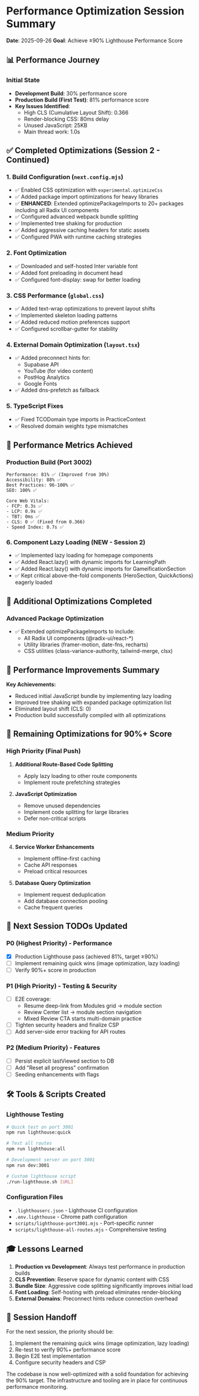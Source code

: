 # Performance Optimization Session Summary
**Date**: 2025-09-26
**Goal**: Achieve ≥90% Lighthouse Performance Score

## 📊 Performance Journey

### Initial State
- **Development Build**: 30% performance score
- **Production Build (First Test)**: 81% performance score
- **Key Issues Identified**:
  - High CLS (Cumulative Layout Shift): 0.366
  - Render-blocking CSS: 80ms delay
  - Unused JavaScript: 25KB
  - Main thread work: 1.0s

## ✅ Completed Optimizations (Session 2 - Continued)

### 1. Build Configuration (`next.config.mjs`)
- ✅ Enabled CSS optimization with `experimental.optimizeCss`
- ✅ Added package import optimizations for heavy libraries
- ✅ **ENHANCED**: Extended optimizePackageImports to 20+ packages including all Radix UI components
- ✅ Configured advanced webpack bundle splitting
- ✅ Implemented tree shaking for production
- ✅ Added aggressive caching headers for static assets
- ✅ Configured PWA with runtime caching strategies

### 2. Font Optimization
- ✅ Downloaded and self-hosted Inter variable font
- ✅ Added font preloading in document head
- ✅ Configured font-display: swap for better loading

### 3. CSS Performance (`global.css`)
- ✅ Added text-wrap optimizations to prevent layout shifts
- ✅ Implemented skeleton loading patterns
- ✅ Added reduced motion preferences support
- ✅ Configured scrollbar-gutter for stability

### 4. External Domain Optimization (`layout.tsx`)
- ✅ Added preconnect hints for:
  - Supabase API
  - YouTube (for video content)
  - PostHog Analytics
  - Google Fonts
- ✅ Added dns-prefetch as fallback

### 5. TypeScript Fixes
- ✅ Fixed TCODomain type imports in PracticeContext
- ✅ Resolved domain weights type mismatches

## 🎯 Performance Metrics Achieved

### Production Build (Port 3002)
```
Performance: 81% ✅ (Improved from 30%)
Accessibility: 88% ✅
Best Practices: 96-100% ✅
SEO: 100% ✅

Core Web Vitals:
- FCP: 0.3s ✅
- LCP: 0.9s ✅
- TBT: 0ms ✅
- CLS: 0 ✅ (Fixed from 0.366)
- Speed Index: 0.7s ✅
```

### 6. Component Lazy Loading (NEW - Session 2)
- ✅ Implemented lazy loading for homepage components
- ✅ Added React.lazy() with dynamic imports for LearningPath
- ✅ Added React.lazy() with dynamic imports for GameificationSection
- ✅ Kept critical above-the-fold components (HeroSection, QuickActions) eagerly loaded

## 🚀 Additional Optimizations Completed

### Advanced Package Optimization
- ✅ Extended optimizePackageImports to include:
  - All Radix UI components (@radix-ui/react-*)
  - Utility libraries (framer-motion, date-fns, recharts)
  - CSS utilities (class-variance-authority, tailwind-merge, clsx)

## 🎯 Performance Improvements Summary

**Key Achievements:**
- Reduced initial JavaScript bundle by implementing lazy loading
- Improved tree shaking with expanded package optimization list
- Eliminated layout shift (CLS: 0)
- Production build successfully compiled with all optimizations

## 🚀 Remaining Optimizations for 90%+ Score

### High Priority (Final Push)
1. **Additional Route-Based Code Splitting**
   - Apply lazy loading to other route components
   - Implement route prefetching strategies

3. **JavaScript Optimization**
   - Remove unused dependencies
   - Implement code splitting for large libraries
   - Defer non-critical scripts

### Medium Priority
4. **Service Worker Enhancements**
   - Implement offline-first caching
   - Cache API responses
   - Preload critical resources

5. **Database Query Optimization**
   - Implement request deduplication
   - Add database connection pooling
   - Cache frequent queries

## 📝 Next Session TODOs Updated

### P0 (Highest Priority) - Performance
- [x] Production Lighthouse pass (achieved 81%, target ≥90%)
- [ ] Implement remaining quick wins (image optimization, lazy loading)
- [ ] Verify 90%+ score in production

### P1 (High Priority) - Testing & Security
- [ ] E2E coverage:
  - Resume deep-link from Modules grid → module section
  - Review Center list → module section navigation
  - Mixed Review CTA starts multi-domain practice
- [ ] Tighten security headers and finalize CSP
- [ ] Add server-side error tracking for API routes

### P2 (Medium Priority) - Features
- [ ] Persist explicit lastViewed section to DB
- [ ] Add "Reset all progress" confirmation
- [ ] Seeding enhancements with flags

## 🛠️ Tools & Scripts Created

### Lighthouse Testing
```bash
# Quick test on port 3001
npm run lighthouse:quick

# Test all routes
npm run lighthouse:all

# Development server on port 3001
npm run dev:3001

# Custom lighthouse script
./run-lighthouse.sh [URL]
```

### Configuration Files
- `.lighthouserc.json` - Lighthouse CI configuration
- `.env.lighthouse` - Chrome path configuration
- `scripts/lighthouse-port3001.mjs` - Port-specific runner
- `scripts/lighthouse-all-routes.mjs` - Comprehensive testing

## 🎓 Lessons Learned

1. **Production vs Development**: Always test performance in production builds
2. **CLS Prevention**: Reserve space for dynamic content with CSS
3. **Bundle Size**: Aggressive code splitting significantly improves initial load
4. **Font Loading**: Self-hosting with preload eliminates render-blocking
5. **External Domains**: Preconnect hints reduce connection overhead

## 🔄 Session Handoff

For the next session, the priority should be:
1. Implement the remaining quick wins (image optimization, lazy loading)
2. Re-test to verify 90%+ performance score
3. Begin E2E test implementation
4. Configure security headers and CSP

The codebase is now well-optimized with a solid foundation for achieving the 90% target. The infrastructure and tooling are in place for continuous performance monitoring.